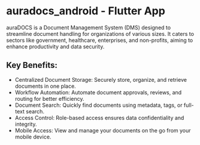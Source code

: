 # auradocs_android - Flutter App

auraDOCS is a Document Management System (DMS) designed to streamline document handling for organizations of various sizes. It caters to sectors like government, healthcare, enterprises, and non-profits, aiming to enhance productivity and data security.​

## Key Benefits:
- Centralized Document Storage: Securely store, organize, and retrieve documents in one place.
- Workflow Automation: Automate document approvals, reviews, and routing for better efficiency.
- Document Search: Quickly find documents using metadata, tags, or full-text search.
- Access Control: Role-based access ensures data confidentiality and integrity.
- Mobile Access: View and manage your documents on the go from your mobile device.
